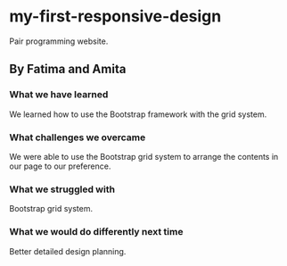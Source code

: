 # my-first-responsive-design
Pair programming website.
## By Fatima and Amita
### What we have learned
We learned how to use the Bootstrap framework with the grid system.
### What challenges we overcame
We were able to use the Bootstrap grid system to arrange the contents in our page to our preference. 
### What we struggled with
Bootstrap grid system. 
### What we would do differently next time
Better detailed design planning.

